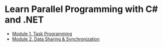 # Learn Parallel Programming with C# and .NET

* [Module 1. Task Programming](Module_01.md)
* [Module 2. Data Sharing & Synchronization](Module_02.md)
